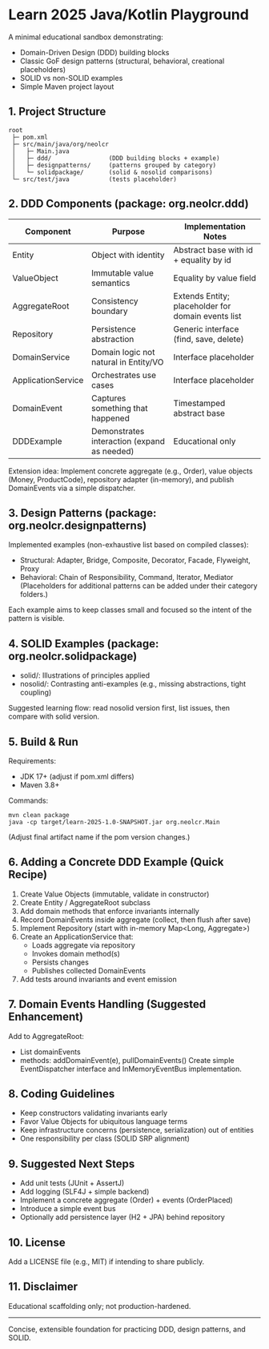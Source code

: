 # Learn 2025 Java/Kotlin Playground

A minimal educational sandbox demonstrating:
- Domain-Driven Design (DDD) building blocks
- Classic GoF design patterns (structural, behavioral, creational placeholders)
- SOLID vs non-SOLID examples
- Simple Maven project layout

## 1. Project Structure
```
root
 ├─ pom.xml
 ├─ src/main/java/org/neolcr
 │   ├─ Main.java
 │   ├─ ddd/                (DDD building blocks + example)
 │   ├─ designpatterns/     (patterns grouped by category)
 │   └─ solidpackage/       (solid & nosolid comparisons)
 └─ src/test/java           (tests placeholder)
```

## 2. DDD Components (package: org.neolcr.ddd)
| Component | Purpose | Implementation Notes |
|-----------|---------|----------------------|
| Entity | Object with identity | Abstract base with id + equality by id |
| ValueObject | Immutable value semantics | Equality by value field |
| AggregateRoot | Consistency boundary | Extends Entity; placeholder for domain events list |
| Repository | Persistence abstraction | Generic interface (find, save, delete) |
| DomainService | Domain logic not natural in Entity/VO | Interface placeholder |
| ApplicationService | Orchestrates use cases | Interface placeholder |
| DomainEvent | Captures something that happened | Timestamped abstract base |
| DDDExample | Demonstrates interaction (expand as needed) | Educational only |

Extension idea: Implement concrete aggregate (e.g., Order), value objects (Money, ProductCode), repository adapter (in-memory), and publish DomainEvents via a simple dispatcher.

## 3. Design Patterns (package: org.neolcr.designpatterns)
Implemented examples (non-exhaustive list based on compiled classes):
- Structural: Adapter, Bridge, Composite, Decorator, Facade, Flyweight, Proxy
- Behavioral: Chain of Responsibility, Command, Iterator, Mediator
(Placeholders for additional patterns can be added under their category folders.)

Each example aims to keep classes small and focused so the intent of the pattern is visible.

## 4. SOLID Examples (package: org.neolcr.solidpackage)
- solid/: Illustrations of principles applied
- nosolid/: Contrasting anti-examples (e.g., missing abstractions, tight coupling)

Suggested learning flow: read nosolid version first, list issues, then compare with solid version.

## 5. Build & Run
Requirements:
- JDK 17+ (adjust if pom.xml differs)
- Maven 3.8+

Commands:
```
mvn clean package
java -cp target/learn-2025-1.0-SNAPSHOT.jar org.neolcr.Main
```
(Adjust final artifact name if the pom version changes.)

## 6. Adding a Concrete DDD Example (Quick Recipe)
1. Create Value Objects (immutable, validate in constructor)
2. Create Entity / AggregateRoot subclass
3. Add domain methods that enforce invariants internally
4. Record DomainEvents inside aggregate (collect, then flush after save)
5. Implement Repository (start with in-memory Map<Long, Aggregate>)
6. Create an ApplicationService that:
   - Loads aggregate via repository
   - Invokes domain method(s)
   - Persists changes
   - Publishes collected DomainEvents
7. Add tests around invariants and event emission

## 7. Domain Events Handling (Suggested Enhancement)
Add to AggregateRoot:
- List<DomainEvent> domainEvents
- methods: addDomainEvent(e), pullDomainEvents()
Create simple EventDispatcher interface and InMemoryEventBus implementation.

## 8. Coding Guidelines
- Keep constructors validating invariants early
- Favor Value Objects for ubiquitous language terms
- Keep infrastructure concerns (persistence, serialization) out of entities
- One responsibility per class (SOLID SRP alignment)

## 9. Suggested Next Steps
- Add unit tests (JUnit + AssertJ)
- Add logging (SLF4J + simple backend)
- Implement a concrete aggregate (Order) + events (OrderPlaced)
- Introduce a simple event bus
- Optionally add persistence layer (H2 + JPA) behind repository

## 10. License
Add a LICENSE file (e.g., MIT) if intending to share publicly.

## 11. Disclaimer
Educational scaffolding only; not production-hardened.

---
Concise, extensible foundation for practicing DDD, design patterns, and SOLID.

